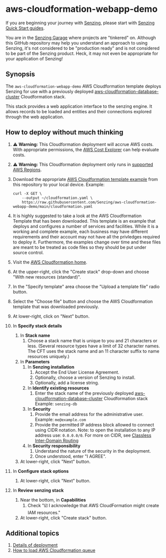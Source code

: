 # aws-cloudformation-webapp-demo

If you are beginning your journey with
[Senzing](https://senzing.com/),
please start with
[Senzing Quick Start guides](https://docs.senzing.com/quickstart/).

You are in the
[Senzing Garage](https://github.com/senzing-garage)
where projects are "tinkered" on.
Although this GitHub repository may help you understand an approach to using Senzing,
it's not considered to be "production ready" and is not considered to be part of the Senzing product.
Heck, it may not even be appropriate for your application of Senzing!

## Synopsis

The `aws-cloudformation-webapp-demo` AWS Cloudformation template
deploys Senzing for use with a previously deployed
[aws-cloudformation-database-cluster](https://github.com/senzing-garage/aws-cloudformation-database-cluster) Cloudformation stack.

This stack provides a web application interface to the senzing engine.  It allows
records to be loaded and entities and their connections explored through the web
application.

## How to deploy without much thinking

1. :warning: **Warning:** This Cloudformation deployment will accrue AWS costs.
   With appropriate permissions, the
   [AWS Cost Explorer](https://aws.amazon.com/aws-cost-management/aws-cost-explorer/)
   can help evaluate costs.
1. :warning: **Warning:**
   This Cloudformation deployment only runs in
   [supported AWS Regions](https://github.com/senzing-garage/knowledge-base/blob/main/lists/aws-supported-regions.md).
1. Download the appropriate [AWS Cloudformation template example](https://raw.githubusercontent.com/Senzing/aws-cloudformation-webapp-demo/main/cloudformation.yaml) from this repository to your local device.  Example:

    ```console
    curl -X GET \
        --output ~/cloudformation.yaml \
        https://raw.githubusercontent.com/Senzing/aws-cloudformation-webapp-demo/main/cloudformation.yaml
    ```

1. It is highly suggested to take a look at the AWS Cloudformation Template that has been downloaded.  This template is an example that deploys and configures a number of services and facilities.  While it is a working and complete example, each business may have different requirements and their account may not have all the privledges required to deploy it.  Furthermore, the examples change over time and these files are meant to be treated as code files so they should be put under source control.
1. Visit the [AWS Cloudformation home](https://console.aws.amazon.com/cloudformation/home).
1. At the upper-right, click the "Create stack" drop-down and choose "With new resources (standard)".
1. In the "Specify template" area choose the "Upload a template file" radio button.
1. Select the "Choose file" button and choose the AWS Cloudformation template that was downloaded previously.
1. At lower-right, click on "Next" button.
1. In **Specify stack details**
    1. In **Stack name**
        1. Choose a stack name that is unique to you and 21 characters or less.  (Several resource types have a limit of 32 character names. The CFT uses the stack name and an 11 character suffix to name resources uniquely.)
    1. In **Parameters**
        1. In **Senzing installation**
            1. Accept the End User License Agreement.
            1. Optionally, choose a version of Senzing to install.
            1. Optionally, add a license string.
        1. In **Identify existing resources**
            1. Enter the stack name of the previously deployed
               [aws-cloudformation-database-cluster](https://github.com/senzing-garage/aws-cloudformation-database-cluster)
               Cloudformation stack
               Example:  `senzing-db`
        1. In **Security**
            1. Provide the email address for the administrative user.  Example: `me@example.com`
            1. Provide the permitted IP address block allowed to connect using CIDR notation.  Note: to open the installation to any IP address use: `0.0.0.0/0`.  For more on CIDR, see [Classless Inter-Domain Routing](https://en.wikipedia.org/wiki/Classless_Inter-Domain_Routing)
        1. In **Security responsibility**
            1. Understand the nature of the security in the deployment.
            1. Once understood, enter "I AGREE".
    1. At lower-right, click "Next" button.
1. In **Configure stack options**
    1. At lower-right, click "Next" button.
1. In **Review senzing stack**
    1. Near the bottom, in **Capabilities**
        1. Check ":ballot_box_with_check: I acknowledge that AWS CloudFormation might create IAM resources."
    1. At lower-right, click "Create stack" button.

## Additional topics

1. [Details of deployment](docs/README.md)
1. [How to load AWS Cloudformation queue](https://github.com/senzing-garage/knowledge-base/blob/main/HOWTO/load-aws-cloudformation-queue.md)
